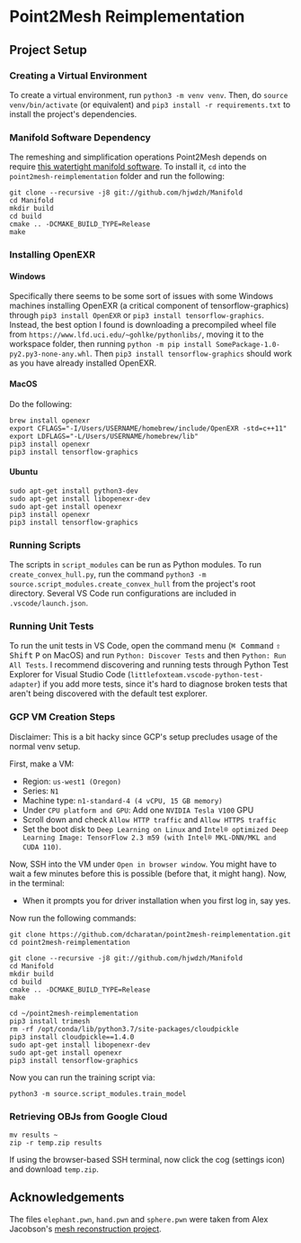 # Point2Mesh Reimplementation

## Project Setup

### Creating a Virtual Environment

To create a virtual environment, run `python3 -m venv venv`. Then, do `source venv/bin/activate` (or equivalent) and `pip3 install -r requirements.txt` to install the project's dependencies.

### Manifold Software Dependency

The remeshing and simplification operations Point2Mesh depends on require [this watertight manifold software](https://github.com/hjwdzh/Manifold). To install it, `cd` into the `point2mesh-reimplementation` folder and run the following:

```
git clone --recursive -j8 git://github.com/hjwdzh/Manifold
cd Manifold
mkdir build
cd build
cmake .. -DCMAKE_BUILD_TYPE=Release
make
```

### Installing OpenEXR

#### Windows

Specifically there seems to be some sort of issues with some Windows machines installing OpenEXR (a critical component of tensorflow-graphics) through `pip3 install OpenEXR` or `pip3 install tensorflow-graphics`. Instead, the best option I found is downloading a precompiled wheel file from `https://www.lfd.uci.edu/~gohlke/pythonlibs/`, moving it to the workspace folder, then running `python -m pip install SomePackage-1.0-py2.py3-none-any.whl`. Then `pip3 install tensorflow-graphics` should work as you have already installed OpenEXR.

#### MacOS

Do the following:

```
brew install openexr
export CFLAGS="-I/Users/USERNAME/homebrew/include/OpenEXR -std=c++11"
export LDFLAGS="-L/Users/USERNAME/homebrew/lib"
pip3 install openexr
pip3 install tensorflow-graphics
```

#### Ubuntu

```
sudo apt-get install python3-dev
sudo apt-get install libopenexr-dev
sudo apt-get install openexr
pip3 install openexr
pip3 install tensorflow-graphics
```

### Running Scripts

The scripts in `script_modules` can be run as Python modules. To run `create_convex_hull.py`, run the command `python3 -m source.script_modules.create_convex_hull` from the project's root directory. Several VS Code run configurations are included in `.vscode/launch.json`.

### Running Unit Tests

To run the unit tests in VS Code, open the command menu (<kbd>⌘ Command</kbd> <kbd>⇧ Shift</kbd> <kbd>P</kbd> on MacOS) and run `Python: Discover Tests` and then `Python: Run All Tests`. I recommend discovering and running tests through Python Test Explorer for Visual Studio Code (`littlefoxteam.vscode-python-test-adapter`) if you add more tests, since it's hard to diagnose broken tests that aren't being discovered with the default test explorer.

### GCP VM Creation Steps

Disclaimer: This is a bit hacky since GCP's setup precludes usage of the normal venv setup.

First, make a VM:

- Region: `us-west1 (Oregon)`
- Series: `N1`
- Machine type: `n1-standard-4 (4 vCPU, 15 GB memory)`
- Under `CPU platform and GPU`: Add one `NVIDIA Tesla V100` GPU
- Scroll down and check `Allow HTTP traffic` and `Allow HTTPS traffic`
- Set the boot disk to `Deep Learning on Linux` and `Intel® optimized Deep Learning Image: TensorFlow 2.3 m59 (with Intel® MKL-DNN/MKL and CUDA 110)`.

Now, SSH into the VM under `Open in browser window`. You might have to wait a few minutes before this is possible (before that, it might hang). Now, in the terminal:

- When it prompts you for driver installation when you first log in, say yes.

Now run the following commands:

```
git clone https://github.com/dcharatan/point2mesh-reimplementation.git
cd point2mesh-reimplementation

git clone --recursive -j8 git://github.com/hjwdzh/Manifold
cd Manifold
mkdir build
cd build
cmake .. -DCMAKE_BUILD_TYPE=Release
make

cd ~/point2mesh-reimplementation
pip3 install trimesh
rm -rf /opt/conda/lib/python3.7/site-packages/cloudpickle
pip3 install cloudpickle==1.4.0
sudo apt-get install libopenexr-dev
sudo apt-get install openexr
pip3 install tensorflow-graphics
```

Now you can run the training script via:

```
python3 -m source.script_modules.train_model
```

### Retrieving OBJs from Google Cloud

```
mv results ~
zip -r temp.zip results
```

If using the browser-based SSH terminal, now click the cog (settings icon) and download `temp.zip`.

## Acknowledgements

The files `elephant.pwn`, `hand.pwn` and `sphere.pwn` were taken from Alex Jacobson's [mesh reconstruction project](https://github.com/alecjacobson/geometry-processing-mesh-reconstruction).
